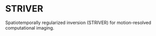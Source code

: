 # STRIVER
Spatiotemporally regularized inversion (STRIVER) for motion-resolved computational imaging.
